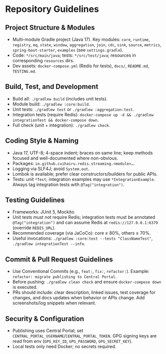 # Repository Guidelines

## Project Structure & Modules
- Multi-module Gradle project (Java 17). Key modules: `core`, `runtime`, `registry`, `mq`, `state`, `window`, `aggregation`, `join`, `cdc`, `sink`, `source`, `metrics`, `spring-boot-starter`, `examples` (see `settings.gradle`).
- Code: `*/src/main/java`; tests: `*/src/test/java`; resources in corresponding `resources` dirs.
- Dev assets: `docker-compose.yml` (Redis for tests), `docs/`, `README.md`, `TESTING.md`.

## Build, Test, and Development
- Build all: `./gradlew build` (includes unit tests).
- Module build: `./gradlew :core:build`.
- Unit tests: `./gradlew test` or `./gradlew :aggregation:test`.
- Integration tests (require Redis): `docker-compose up -d && ./gradlew integrationTest && docker-compose down`.
- Full check (unit + integration): `./gradlew check`.

## Coding Style & Naming
- Java 17, UTF-8; 4-space indent; braces on same line; keep methods focused and well-documented where non-obvious.
- Packages: `io.github.cuihairu.redis.streaming.<module>…`.
- Logging via SLF4J; avoid `System.out`.
- Lombok is available; prefer clear constructors/builders for public APIs.
- Tests: unit `*Test`; integration examples may use `*IntegrationExample`. Always tag integration tests with `@Tag("integration")`.

## Testing Guidelines
- Frameworks: JUnit 5, Mockito.
- Unit tests must not require Redis; integration tests must be annotated `@Tag("integration")` and can assume Redis at `redis://127.0.0.1:6379` (override `REDIS_URL`).
- Recommended coverage (via JaCoCo): core ≥ 80%, others ≥ 70%.
- Useful invocations: `./gradlew :core:test --tests "ClassNameTest"`, `./gradlew integrationTest --info`.

## Commit & Pull Request Guidelines
- Use Conventional Commits (e.g., `feat:`, `fix:`, `refactor:`). Example: `refactor: migrate publishing to Central Portal`.
- Before pushing: `./gradlew clean check` and ensure `docker-compose down` is executed.
- PRs should include: clear description, linked issues, test coverage for changes, and docs updates when behavior or APIs change. Add screenshots/log snippets when relevant.

## Security & Configuration
- Publishing uses Central Portal; set `CENTRAL_PORTAL_USERNAME`/`CENTRAL_PORTAL_TOKEN`. GPG signing keys are read from env (`GPG_KEY_ID`, `GPG_PASSWORD`, `GPG_SECRET_KEY`).
- Local tests only need Docker; no secrets required.
